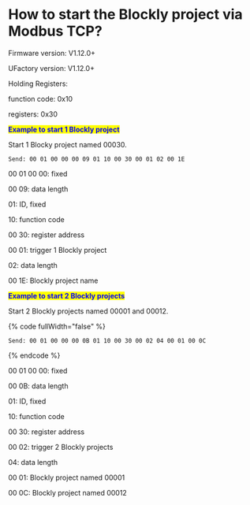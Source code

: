 # How to start the Blockly project via Modbus TCP?

Firmware version: V1.12.0+

UFactory version: V1.12.0+



Holding Registers:

function code: 0x10

registers: 0x30



<mark style="color:blue;">**Example to start 1 Blockly project**</mark>

Start 1 Blocky project named 00030.

```
Send: 00 01 00 00 00 09 01 10 00 30 00 01 02 00 1E
```

00 01 00 00: fixed

00 09: data length

01: ID, fixed

10: function code

00 30: register address

00 01: trigger 1 Blockly project

02: data length

00 1E: Blockly project name



<mark style="color:blue;">**Example to start 2 Blockly projects**</mark>

Start 2 Blockly projects named 00001 and 00012.

{% code fullWidth="false" %}
```
Send: 00 01 00 00 00 0B 01 10 00 30 00 02 04 00 01 00 0C
```
{% endcode %}

00 01 00 00: fixed

00 0B: data length

01: ID, fixed

10: function code

00 30: register address

00 02: trigger 2 Blockly projects

04: data length

00 01: Blockly project named 00001

00 0C: Blockly project named 00012





